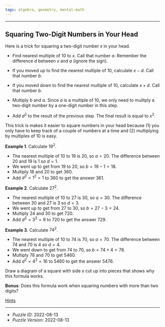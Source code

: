 ```yaml
---
tags: algebra, geometry, mental-math
---
```


--------------------------------------------------------------------------------------------

## Squaring Two-Digit Numbers in Your Head

Here is a trick for squaring a two-digit number $x$ in your head.

* Find nearest multiple of 10 to $x$. Call that number $a$. Remember the difference $d$
  between $x$ and $a$ (ignore the sign).

* If you moved up to find the nearest multiple of 10, calculate $x - d$. Call that
  number $b$.

* If you moved down to find the nearest multiple of 10, calculate $x + d$. Call that
  number $b$.

* Multiply $b$ and $a$. Since $a$ is a multiple of 10, we only need to mulitply a two-digit
  number by a one-digit number in this step.

* Add $d^2$ to the result of the previous step. The final result is equal to $x^2$.

This trick is makes it easier to square numbers in your head because (1) you only have to
keep track of a couple of numbers at a time and (2) multiplying by multiples of 10 is easy.

__Example 1__. Calculate $19^2$.

* The nearest multiple of 10 to 19 is 20, so $a = 20$. The difference between 20 and 19 is
  1 so $d = 1$.
* We went up to get from 19 to 20, so $b = 19 - 1 = 18$.
* Multiply 18 and 20 to get 360.
* Add $d^2 = 1^2 = 1$ to 360 to get the answer 361.

__Example 2__. Calculate $27^2$.

* The nearest multiple of 10 to 27 is 30, so $a = 30$. The difference between 30 and 27 is
  3 so $d = 3$.
* We went up to get from 27 to 30, so $b = 27 - 3 = 24$.
* Multiply 24 and 30 to get 720.
* Add $d^2 = 3^2 = 9$ to 720 to get the answer 729.

__Example 3__. Calculate $74^2$.

* The nearest multiple of 10 to 74 is 70, so $a = 70$. The difference between 74 and 70 is
  4 so $d = 4$.
* We went down to get from 74 to 70, so $b = 74 + 4 = 78$.
* Multiply 78 and 70 to get 5460.
* Add $d^2 = 4^2 = 16$ to 5460 to get the answer 5476.

Draw a diagram of a square with side $x$ cut up into pieces that shows why this formula
works.

__Bonus__: Does this formula work when squaring numbers with more than two digits?

[Hints](2022-08-13-Hints.md)

--------------------------------------------------------------------------------------------

* _Puzzle ID_: 2022-08-13
* _Puzzle Version_: 2022-08-13
